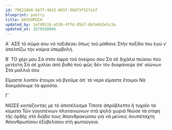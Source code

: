 ```yaml
---
id: 796228b0-567f-4015-865f-99df3f52fa1f
blueprint: poetry
title: ΕΚΠΛΗΡΩΣΗ
updated_by: 1efd0116-a539-4ffd-85b7-6bfe662e5c3a
updated_at: 1670588066
---
```

Α´
ΑΣΕ τὸ σῶμα σου νὰ ταξιδεύει ὅπως τοῦ μάθανε
Στὴν πυξίδα του ἐγὼ ν᾿ ἀπελπίζω τὴν καίρια ὑπερβολή.

Β´
ΤΟ χέρι μου
Σὰ στὸν ἀφρὸ τοῦ ὀνείρου σου
Σὰ σὲ διχάλα πεύκου ποὺ μετέστη
Σὰ σὲ χαλίκι ἀπὸ βυθὸ ποὺ φῶς δὲν τὸν διαφάνεψε ἀπ᾿ αἰώνων
Στὰ μαλλιά σου

Εἴμαστε λοιπὸν ἕτοιμοι νὰ βγοῦμε ἀπ᾿ τὸ νερό      εἴμαστε ἕτοιμοι
Νὰ δοκιμάσουμε τὰ φροῦτα.

Γ´
                            
ΝΙΩΣΕ κοιτάζοντάς με τὸ ἀποτέλεσμα
Τίποτε ἀπρόβλεπτο ἢ τυχαῖο      τὰ κύματα
Τῶν γαγατένιων πλατανιώνων στὰ ψηλὰ χωριά
Νιῶσε τὰ στίφη τῆς ὀρδῆς      στὸ διάβα τους
Ἀπανθρακώσου γιὰ νὰ μείνεις ἀνυπόταχτη
Ἀπανθρωπίσου
           ἐξοβελίσου στὴ φωταύγεια.